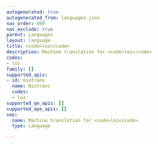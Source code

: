 ```yaml
---
autogenerated: true
autogenerated_from: languages.json
nav_order: 999
nav_exclude: true
parent: Languages
layout: language
title: <code>loz</code>
description: Machine translation for <code>loz</code>
codes:
- loz
family: []
supported_apis:
- id: niutrans
  name: Niutrans
  codes:
  - loz
supported_qe_apis: []
supported_ape_apis: []
seo:
  name: Machine translation for <code>loz</code>
  type: Language

---
```


